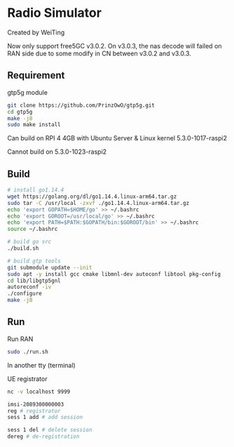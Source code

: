 # Radio Simulator

Created by WeiTing

Now only support free5GC v3.0.2. On v3.0.3, the nas decode will failed on RAN side due to some modify in CN between v3.0.2 and v3.0.3.

## Requirement

gtp5g module

```bash
git clone https://github.com/PrinzOwO/gtp5g.git
cd gtp5g
make -j8
sudo make install
```

Can build on RPI 4 4GB with Ubuntu Server & Linux kernel 5.3.0-1017-raspi2

Cannot build on 5.3.0-1023-raspi2


## Build

```bash
# install go1.14.4
wget https://golang.org/dl/go1.14.4.linux-arm64.tar.gz
sudo tar -C /usr/local -zxvf ./go1.14.4.linux-arm64.tar.gz
echo 'export GOPATH=$HOME/go' >> ~/.bashrc
echo 'export GOROOT=/usr/local/go' >> ~/.bashrc
echo 'export PATH=$PATH:$GOPATH/bin:$GOROOT/bin' >> ~/.bashrc
source ~/.bashrc

# build go src
./build.sh

# build gtp tools
git submodule update --init
sudo apt -y install gcc cmake libmnl-dev autoconf libtool pkg-config
cd lib/libgtp5gnl
autoreconf -iv
./configure
make -j8
```

## Run

Run RAN

```bash
sudo ./run.sh
```

In another tty (terminal)

UE registrator

```bash
nc -v localhost 9999

imsi-2089300000003
reg # registrator
sess 1 add # add session

sess 1 del # delete session
dereg # de-registration
```

